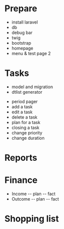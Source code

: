 # Prepare

+ install laravel
+ db
+ debug bar
+ twig
+ bootstrap
+ homepage
+ menu & test page 2

# Tasks

+ model and migration
+ dtlist generator
- period pager
- add a task
- edit a task
- delete a task
- plan for a task
- closing a task
- change priority
- change duration


# Reports

# Finance

- Income
    -- plan
    -- fact
- Outcome
    -- plan
    -- fact

# Shopping list

# 


